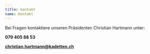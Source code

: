 ```yaml
---
title: kontakt
name: Kontakt
---
```


Bei Fragen kontaktiere unseren Präsidenten Christian Hartmann unter:

**079 405 88 53**

**christian.hartmann@kadetten.ch**
